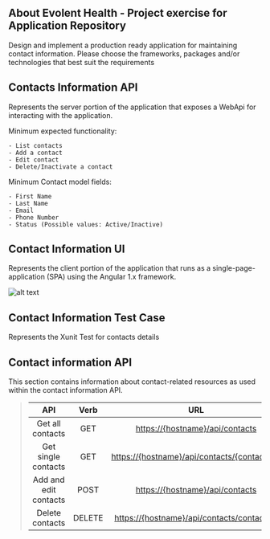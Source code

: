 ## About Evolent Health - Project exercise for Application Repository
Design and implement a production ready application for maintaining
contact information. Please choose the frameworks, packages and/or
technologies that best suit the requirements

## Contacts Information API
Represents the server portion of the application that exposes a WebApi for interacting with the application.

Minimum expected functionality:

    - List contacts
    - Add a contact
    - Edit contact
    - Delete/Inactivate a contact
    
Minimum Contact model fields:

    - First Name
    - Last Name
    - Email
    - Phone Number
    - Status (Possible values: Active/Inactive)

## Contact Information UI
Represents the client portion of the application that runs as a single-page-application (SPA) using the Angular 1.x framework.

![alt text](https://i.ibb.co/2ZpBkDM/Contact-Info.png)

## Contact Information Test Case
Represents the Xunit Test for contacts details


## Contact information API

This section contains information about contact-related resources as used within the contact information API.

 >| API | Verb | URL |
 >|:--: |:--:  |:--: |
 >|Get all contacts | GET | <https://{hostname}/api/contacts> |
 >|Get single contacts  | GET | <https://{hostname}/api/contacts/{contactsId}> | 
 >|Add  and edit contacts | POST  | <https://{hostname}/api/contacts> |
 >|Delete contacts | DELETE | <https://{hostname}/api/contacts/contactsId>  |
 
